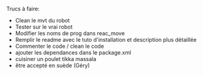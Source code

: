 Trucs à faire:
- Clean le mvt du robot 
- Tester sur le vrai robot
- Modifier les noms de prog dans reac_move
- Remplir le readme avec le tuto d'installation et description plus détaillée
- Commenter le code / clean le code
- ajouter les dependances dans le package.xml
- cuisiner un poulet tikka massala
- être accepté en suède (Géry)